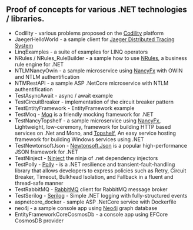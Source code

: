 ## Proof of concepts for various .NET technologies / libraries.

* Codility - various problems proposed on the [Codility](https://www.codility.com/) platform
* JaegerHelloWorld - a sample client for [Jaeger Distributed Tracing System](https://github.com/jaegertracing)
* LinqExamples - a suite of examples for LINQ operators
* NRules / NRules_RuleBuilder - a sample how to use [NRules](https://github.com/NRules/NRules), a business rule engine for .NET
* NTLMNancyOwin - a sample microservice using [NancyFx](https://github.com/NancyFx/Nancy) with OWIN and NTLM authentification
* NTMRestAPI - a sample ASP .NetCore microservice with NTLM authentification
* TestAsyncAwait - async / await example
* TestCircuitBreaker - implementation of the circuit breaker pattern
* TestEntityFramework - EntityFramework example
* TestMoq - [Moq](https://github.com/moq/moq4) is a friendly mocking framework for .NET
* TestNancyTopshelf - a sample microservice using [NancyFx](https://github.com/NancyFx/Nancy), Lightweight, low-ceremony, framework for building HTTP based services on .Net and Mono, and [Topshelf](https://github.com/Topshelf/Topshelf), An easy service hosting framework for building Windows services using .NET
* TestNewtonsoftJson - [Newtonsoft.Json](https://github.com/JamesNK/Newtonsoft.Json) is a popular high-performance JSON framework for .NET
* TestNinject - [Ninject](https://github.com/ninject/Ninject) the ninja of .net dependency injectors
* TestPolly - [Polly](https://github.com/App-vNext/Polly) - is a .NET resilience and transient-fault-handling library that allows developers to express policies such as Retry, Circuit Breaker, Timeout, Bulkhead Isolation, and Fallback in a fluent and thread-safe manner
* TestRabbitMQ - [RabbitMQ](https://github.com/rabbitmq/rabbitmq-dotnet-client) client for RabbitMQ message broker
* TestSerilog - [Serilog](https://github.com/serilog/serilog) - Simple .NET logging with fully-structured events
* aspnetcore_docker - sample ASP .NetCore service with Dockerfile
* neo4j - a sample console app using [Neo4j](https://neo4j.com/) graph database 
* EntityFrameworkCoreCosmosDb - a console app using EFCore CosmosDB provider

